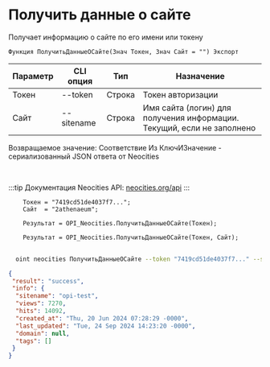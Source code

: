 ﻿---
sidebar_position: 1
---

# Получить данные о сайте
 Получает информацию о сайте по его имени или токену



`Функция ПолучитьДанныеОСайте(Знач Токен, Знач Сайт = "") Экспорт`

  | Параметр | CLI опция | Тип | Назначение |
  |-|-|-|-|
  | Токен | --token | Строка | Токен авторизации |
  | Сайт | --sitename | Строка | Имя сайта (логин) для получения информации. Текущий, если не заполнено |

  
  Возвращаемое значение:   Соответствие Из КлючИЗначение - сериализованный JSON ответа от Neocities

<br/>

:::tip
Документация Neocities API: [neocities.org/api](https://neocities.org/api)
:::
<br/>


```bsl title="Пример кода"
    Токен = "7419cd51de4037f7...";
    Сайт  = "2athenaeum";

    Результат = OPI_Neocities.ПолучитьДанныеОСайте(Токен);

    Результат = OPI_Neocities.ПолучитьДанныеОСайте(Токен, Сайт);
```



```sh title="Пример команды CLI"
    
  oint neocities ПолучитьДанныеОСайте --token "7419cd51de4037f7..." --sitename %sitename%

```

```json title="Результат"
{
 "result": "success",
 "info": {
  "sitename": "opi-test",
  "views": 7270,
  "hits": 14092,
  "created_at": "Thu, 20 Jun 2024 07:28:29 -0000",
  "last_updated": "Tue, 24 Sep 2024 14:23:20 -0000",
  "domain": null,
  "tags": []
 }
}
```
